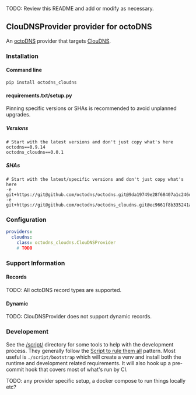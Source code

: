 TODO: Review this README and add or modify as necessary.

## ClouDNSProvider provider for octoDNS

An [octoDNS](https://github.com/octodns/octodns/) provider that targets [ClouDNS](https://www.cloudns.net/wiki/).

### Installation

#### Command line

```
pip install octodns_cloudns
```

#### requirements.txt/setup.py

Pinning specific versions or SHAs is recommended to avoid unplanned upgrades.

##### Versions

```
# Start with the latest versions and don't just copy what's here
octodns==0.9.14
octodns_cloudns==0.0.1
```

##### SHAs

```
# Start with the latest/specific versions and don't just copy what's here
-e git+https://git@github.com/octodns/octodns.git@9da19749e28f68407a1c246dfdf65663cdc1c422#egg=octodns
-e git+https://git@github.com/octodns/octodns_cloudns.git@ec9661f8b335241ae4746eea467a8509205e6a30#egg=octodns_powerdns
```

### Configuration

```yaml
providers:
  cloudns:
    class: octodns_cloudns.ClouDNSProvider
    # TODO
```

### Support Information

#### Records

TODO: All octoDNS record types are supported.

#### Dynamic

TODO: ClouDNSProvider does not support dynamic records.

### Developement

See the [/script/](/script/) directory for some tools to help with the development process. They generally follow the [Script to rule them all](https://github.com/github/scripts-to-rule-them-all) pattern. Most useful is `./script/bootstrap` which will create a venv and install both the runtime and development related requirements. It will also hook up a pre-commit hook that covers most of what's run by CI.

TODO: any provider specific setup, a docker compose to run things locally etc?
